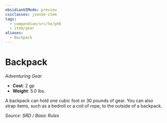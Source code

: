 ```yaml
---
obsidianUIMode: preview
cssclasses: json5e-item
tags:
  - compendium/src/5e/phb
  - item/gear
aliases:
  - Backpack
---
```

# Backpack
*Adventuring Gear*  

- **Cost**: 2 gp
- **Weight**: 5.0 lbs.

A backpack can hold one cubic foot or 30 pounds of gear. You can also strap items, such as a bedroll or a coil of rope, to the outside of a backpack.

*Source: SRD / Basic Rules*